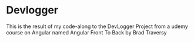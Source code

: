 # Devlogger

This is the result of my code-along to the DevLogger Project from a udemy course on Angular named Angular Front To Back by Brad Traversy
